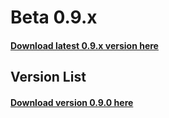 # Beta 0.9.x 

#### [Download latest 0.9.x version here](beta-0.9.0/index.md)

## Version List
#### [Download version 0.9.0 here](beta-0.9.0/index.md)


